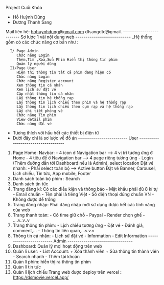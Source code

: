 Project Cuối Khóa 
- Hồ Huỳnh Dũng
- Dương Thanh Sang

Mail liên hệ: hohuynhdung@gmail.com
              dtsangdtd@gmail.
------------------------- Sơ lược 1 vài nội dung web ----------------------------
_Hệ thống gồm có các chức năng cơ bản như :
       
      I/ Page Admin
         Chức năng Login
         Thêm,Tìm ,Xóa,Sửa Phim Hiển thị thông tin phim
         Quản lý người dùng
      II/Page User
         Hiện thị thông tin tất cả phim đang hiện có
         Chức năng Login
         Chức năng Register account
         Xem thông tin cá nhân
         Xem lịch sử đặt vé
         Cập nhật thông tin cá nhân
         Lấy thông tin hệ thống rạp
         Lấy thông tin lịch chiếu theo phim và hệ thống rạp
         Lấy thông tin lịch chiếu theo cụm rạp và hệ thống rạp
         Lấy chi tiết phòng vé
         Chức năng Tìm phim
         View detail phim 
         Chức năng đặt vé
         
- Tương thích với hầu hết các thiết bị điện tử
- Dưới đây chỉ là sơ lược về đồ án
       ------------------------- User ------------------------------------
1. Page Home: Navbar: - 4 icon ở Navigation bar --> 4 vị trí tương ứng ở Home
                      - 4 tiêu đề ở Navigation bar --> 4 page riêng tương ứng
                      - Login (Thêm đường dẫn tới Dashboard nếu là Admin), select location
              Đặt vé nhanh: - Phải select toàn bộ --> Active button Đặt vé
              Banner, Carousel, Lịch chiếu, Tin tức, App mobile, Footer
2. Danh sách toàn bộ phim : Search
3. Danh sách tin tức
4. Trang đăng kí: Có các điều kiện và thông báo - Mật khẩu phải đủ 8 kí tự
                                                - Email chuẩn
                                                - Tên phải là tiếng Việt
                                                - Số điện thoại đúng chuẩn VN
                                                - Không được để trống
5. Trang đăng nhập: Phải đăng nhập mới sử dụng được hết các tính năng của web
6. Trang thanh toán: - Có time giữ chỗ
                     - Paypal 
                     - Render chọn ghế
                     - ....v..v..v
7. Trang thông tin phim: - Lịch chiếu tương ứng
                         - Đặt vé
                         - Đánh giá, comment,...
                         - Thông tin liên quan,...v.v.v
8. Thông tin cá nhân: - Lịch sử đặt vé
                      - Information
                      - Edit Information
        ------------------------- Admin ---------------------------------
1. Dashboard: Quản lý mọi hoạt động trên web
2. Quản lí user: - List Account: + Xóa thành viên
                                 + Sửa thông tin thành viên
                 - Search nhanh
                 - Thêm tài khoản
3. Quản lí phim: 
       hiển thị ra thông tin phim 
4. Quản lí tin tức
5. Quản lí lịch chiếu 
Trang web được deploy trên vercel : https://dsmovie.vercel.app/
                         
              
